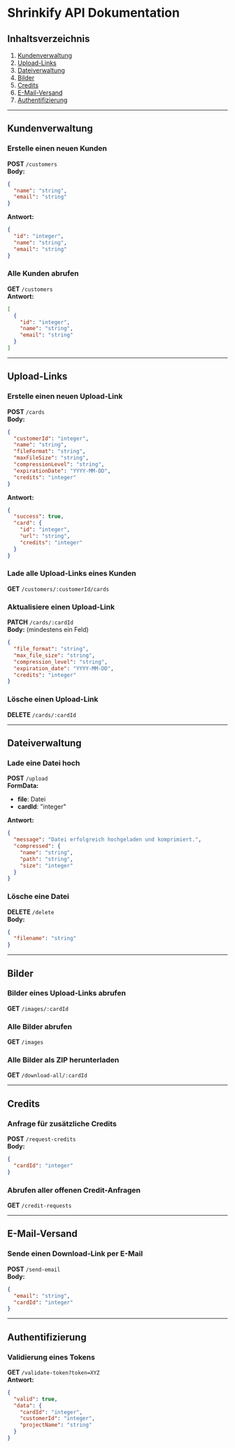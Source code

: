 
# Shrinkify API Dokumentation

## Inhaltsverzeichnis
1. [Kundenverwaltung](#kundenverwaltung)
2. [Upload-Links](#upload-links)
3. [Dateiverwaltung](#dateiverwaltung)
4. [Bilder](#bilder)
5. [Credits](#credits)
6. [E-Mail-Versand](#e-mail-versand)
7. [Authentifizierung](#authentifizierung)

---

## Kundenverwaltung

### Erstelle einen neuen Kunden
**POST** `/customers`  
**Body:**
```json
{
  "name": "string",
  "email": "string"
}
```
**Antwort:**
```json
{
  "id": "integer",
  "name": "string",
  "email": "string"
}
```

### Alle Kunden abrufen
**GET** `/customers`  
**Antwort:**
```json
[
  {
    "id": "integer",
    "name": "string",
    "email": "string"
  }
]
```

---

## Upload-Links

### Erstelle einen neuen Upload-Link
**POST** `/cards`  
**Body:**
```json
{
  "customerId": "integer",
  "name": "string",
  "fileFormat": "string",
  "maxFileSize": "string",
  "compressionLevel": "string",
  "expirationDate": "YYYY-MM-DD",
  "credits": "integer"
}
```
**Antwort:**
```json
{
  "success": true,
  "card": {
    "id": "integer",
    "url": "string",
    "credits": "integer"
  }
}
```

### Lade alle Upload-Links eines Kunden
**GET** `/customers/:customerId/cards`

### Aktualisiere einen Upload-Link
**PATCH** `/cards/:cardId`  
**Body:** (mindestens ein Feld)
```json
{
  "file_format": "string",
  "max_file_size": "string",
  "compression_level": "string",
  "expiration_date": "YYYY-MM-DD",
  "credits": "integer"
}
```

### Lösche einen Upload-Link
**DELETE** `/cards/:cardId`

---

## Dateiverwaltung

### Lade eine Datei hoch
**POST** `/upload`  
**FormData:**
- **file**: Datei
- **cardId**: "integer"

**Antwort:**
```json
{
  "message": "Datei erfolgreich hochgeladen und komprimiert.",
  "compressed": {
    "name": "string",
    "path": "string",
    "size": "integer"
  }
}
```

### Lösche eine Datei
**DELETE** `/delete`  
**Body:**
```json
{
  "filename": "string"
}
```

---

## Bilder

### Bilder eines Upload-Links abrufen
**GET** `/images/:cardId`  

### Alle Bilder abrufen
**GET** `/images`  

### Alle Bilder als ZIP herunterladen
**GET** `/download-all/:cardId`  

---

## Credits

### Anfrage für zusätzliche Credits
**POST** `/request-credits`  
**Body:**
```json
{
  "cardId": "integer"
}
```

### Abrufen aller offenen Credit-Anfragen
**GET** `/credit-requests`

---

## E-Mail-Versand

### Sende einen Download-Link per E-Mail
**POST** `/send-email`  
**Body:**
```json
{
  "email": "string",
  "cardId": "integer"
}
```

---

## Authentifizierung

### Validierung eines Tokens
**GET** `/validate-token?token=XYZ`  
**Antwort:**
```json
{
  "valid": true,
  "data": {
    "cardId": "integer",
    "customerId": "integer",
    "projectName": "string"
  }
}
```